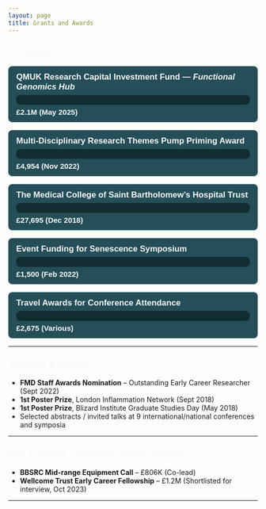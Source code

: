```yaml
---
layout: page
title: Grants and Awards
---
```


<style>
  .grant-bar-container {
    background: #254E58;
    border-radius: 8px;
    margin: 16px 0;
    padding: 12px 16px;
    color: #f7f9fa;
    font-family: Arial, sans-serif;
  }
  .grant-title {
    font-weight: 600;
    margin-bottom: 6px;
    font-size: 1.05rem;
  }
  .progress-bar {
    background: #112D32;
    border-radius: 8px;
    height: 20px;
    overflow: hidden;
    margin-top: 4px;
  }
  .progress-fill {
    background: #02b8de;
    height: 100%;
    width: 0;
    border-radius: 8px 0 0 8px;
    transition: width 1.2s ease-in-out;
  }
  .progress-fill.pending {
    background: #6E6658;
  }
  .grant-amount {
    margin-top: 6px;
    font-weight: 700;
    font-size: 0.95rem;
  }
  .section-title {
    margin-top: 2rem;
    font-size: 1.3rem;
    color: #f7f9fa;

  }
</style>

### <span class="section-title">Funding</span>

<div class="grant-bar-container" data-amount="2100000">
  <div class="grant-title">QMUK Research Capital Investment Fund — <em>Functional Genomics Hub</em></div>
  <div class="progress-bar"><div class="progress-fill"></div></div>
  <div class="grant-amount">£2.1M (May 2025)</div>
</div>

<div class="grant-bar-container" data-amount="4954">
  <div class="grant-title">Multi-Disciplinary Research Themes Pump Priming Award</div>
  <div class="progress-bar"><div class="progress-fill"></div></div>
  <div class="grant-amount">£4,954 (Nov 2022)</div>
</div>

<div class="grant-bar-container" data-amount="27695">
  <div class="grant-title">The Medical College of Saint Bartholomew’s Hospital Trust</div>
  <div class="progress-bar"><div class="progress-fill"></div></div>
  <div class="grant-amount">£27,695 (Dec 2018)</div>
</div>

<div class="grant-bar-container" data-amount="1500">
  <div class="grant-title">Event Funding for Senescence Symposium</div>
  <div class="progress-bar"><div class="progress-fill"></div></div>
  <div class="grant-amount">£1,500 (Feb 2022)</div>
</div>

<div class="grant-bar-container" data-amount="2675">
  <div class="grant-title">Travel Awards for Conference Attendance</div>
  <div class="progress-bar"><div class="progress-fill"></div></div>
  <div class="grant-amount">£2,675 (Various)</div>
</div>

---

### <span class="section-title">Awards & Prizes</span>

- **FMD Staff Awards Nomination** – Outstanding Early Career Researcher (Sept 2022)  
- **1st Poster Prize**, London Inflammation Network (Sept 2018)  
- **1st Poster Prize**, Blizard Institute Graduate Studies Day (May 2018)  
- Selected abstracts / invited talks at 9 international/national conferences and symposia  

---

### <span class="section-title">Not Funded / Pending Applications</span>

- **BBSRC Mid-range Equipment Call** – £806K (Co-lead)  
- **Wellcome Trust Early Career Fellowship** – £1.2M (Shortlisted for interview, Oct 2023)

---

<script>
  document.querySelectorAll('.grant-bar-container').forEach(container => {
    const amount = parseFloat(container.getAttribute('data-amount'));
    const minAmount = 1000;
    const maxAmount = 2100000;

    const logMin = Math.log10(minAmount);
    const logMax = Math.log10(maxAmount);
    const logAmount = Math.log10(Math.max(minAmount, amount));

    const minWidth = 5;
    const maxWidth = 95;
    const width = ((logAmount - logMin) / (logMax - logMin)) * (maxWidth - minWidth) + minWidth;

    container.querySelector('.progress-fill').style.width = width + "%";
  });
</script>
